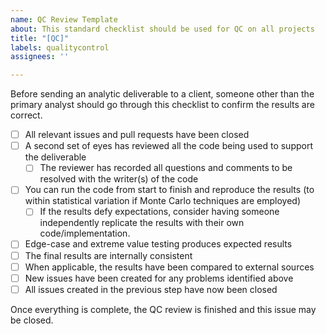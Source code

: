 ```yaml
---
name: QC Review Template
about: This standard checklist should be used for QC on all projects
title: "[QC]"
labels: qualitycontrol
assignees: ''

---
```


Before sending an analytic deliverable to a client, someone other than the primary analyst should go through this checklist to confirm the results are correct.

- [ ] All relevant issues and pull requests have been closed
- [ ] A second set of eyes has reviewed all the code being used to support the deliverable
  - [ ] The reviewer has recorded all questions and comments to be resolved with the writer(s) of the code
- [ ] You can run the code from start to finish and reproduce the results (to within statistical variation if Monte Carlo techniques are employed)
  - [ ] If the results defy expectations, consider having someone independently replicate the results with their own code/implementation.  
- [ ] Edge-case and extreme value testing produces expected results
- [ ] The final results are internally consistent
- [ ] When applicable, the results have been compared to external sources
- [ ] New issues have been created for any problems identified above
- [ ] All issues created in the previous step have now been closed

Once everything is complete, the QC review is finished and this issue may be closed.
